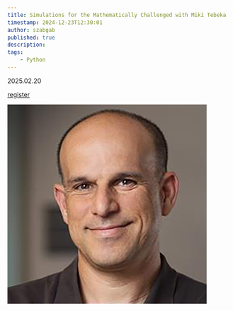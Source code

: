 ```yaml
---
title: Simulations for the Mathematically Challenged with Miki Tebeka
timestamp: 2024-12-23T12:30:01
author: szabgab
published: true
description:
tags:
    - Python
---
```


2025.02.20

<a class="button is-primary" href="https://www.meetup.com/code-mavens/events/305223619/">register</a>


![](/images/miki-tebeka.png)
